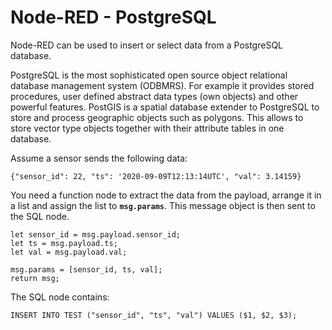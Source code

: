 # Node-RED - PostgreSQL

Node-RED can be used to insert or select data from a PostgreSQL database.

PostgreSQL is the most sophisticated open source object relational database management system (ODBMRS). For example it provides stored procedures, user defined abstract data types (own objects) and other powerful features. PostGIS is a spatial database extender to PostgreSQL to store and process geographic objects such as polygons. This allows to store vector type objects together with their attribute tables in one database.

Assume a sensor sends the following data:
```
{"sensor_id": 22, "ts": '2020-09-09T12:13:14UTC', "val": 3.14159}
```

You need a function node to extract the data from the payload, arrange it in a list and assign the list to **`msg.params`**. This message object is then sent to the SQL node.

```
let sensor_id = msg.payload.sensor_id;
let ts = msg.payload.ts;
let val = msg.payload.val;

msg.params = [sensor_id, ts, val];
return msg;
```

The SQL node contains:

```
INSERT INTO TEST ("sensor_id", "ts", "val") VALUES ($1, $2, $3);
```
